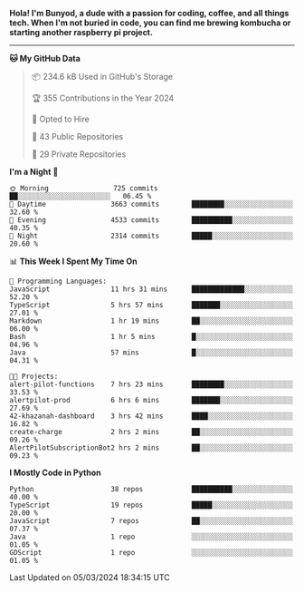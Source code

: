 <p>
<b>Hola! I'm Bunyod, a dude with a passion for coding, coffee, and all things tech. When I'm not buried in code, you can find me brewing kombucha or starting another raspberry pi project.</b>
</p>

---

<!--START_SECTION:waka-->
**🐱 My GitHub Data** 

> 📦 234.6 kB Used in GitHub's Storage 
 > 
> 🏆 355 Contributions in the Year 2024
 > 
> 💼 Opted to Hire
 > 
> 📜 43 Public Repositories 
 > 
> 🔑 29 Private Repositories 
 > 
**I'm a Night 🦉** 

```text
🌞 Morning                725 commits         ██░░░░░░░░░░░░░░░░░░░░░░░   06.45 % 
🌆 Daytime                3663 commits        ████████░░░░░░░░░░░░░░░░░   32.60 % 
🌃 Evening                4533 commits        ██████████░░░░░░░░░░░░░░░   40.35 % 
🌙 Night                  2314 commits        █████░░░░░░░░░░░░░░░░░░░░   20.60 % 
```


📊 **This Week I Spent My Time On** 

```text
💬 Programming Languages: 
JavaScript               11 hrs 31 mins      █████████████░░░░░░░░░░░░   52.20 % 
TypeScript               5 hrs 57 mins       ███████░░░░░░░░░░░░░░░░░░   27.01 % 
Markdown                 1 hr 19 mins        ██░░░░░░░░░░░░░░░░░░░░░░░   06.00 % 
Bash                     1 hr 5 mins         █░░░░░░░░░░░░░░░░░░░░░░░░   04.96 % 
Java                     57 mins             █░░░░░░░░░░░░░░░░░░░░░░░░   04.31 % 

🐱‍💻 Projects: 
alert-pilot-functions    7 hrs 23 mins       ████████░░░░░░░░░░░░░░░░░   33.53 % 
alertpilot-prod          6 hrs 6 mins        ███████░░░░░░░░░░░░░░░░░░   27.69 % 
42-khazanah-dashboard    3 hrs 42 mins       ████░░░░░░░░░░░░░░░░░░░░░   16.82 % 
create-charge            2 hrs 2 mins        ██░░░░░░░░░░░░░░░░░░░░░░░   09.26 % 
AlertPilotSubscriptionBot2 hrs 2 mins        ██░░░░░░░░░░░░░░░░░░░░░░░   09.23 % 
```

**I Mostly Code in Python** 

```text
Python                   38 repos            ██████████░░░░░░░░░░░░░░░   40.00 % 
TypeScript               19 repos            █████░░░░░░░░░░░░░░░░░░░░   20.00 % 
JavaScript               7 repos             ██░░░░░░░░░░░░░░░░░░░░░░░   07.37 % 
Java                     1 repo              ░░░░░░░░░░░░░░░░░░░░░░░░░   01.05 % 
GDScript                 1 repo              ░░░░░░░░░░░░░░░░░░░░░░░░░   01.05 % 
```




 Last Updated on 05/03/2024 18:34:15 UTC
<!--END_SECTION:waka-->
